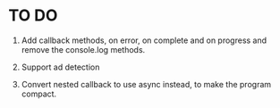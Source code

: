 TO DO
=====

1. Add callback methods, on error, on complete and on progress and remove the console.log methods.

2. Support ad detection

3. Convert nested callback to use async instead, to make the program compact.

